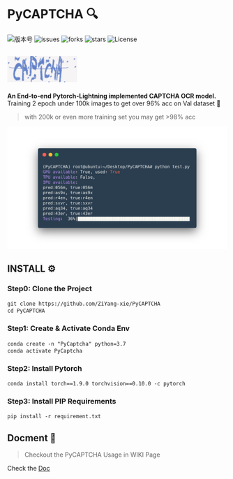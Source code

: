 # PyCAPTCHA 🔍
![版本号](https://img.shields.io/badge/Version-Beta--0.0.1-blue)
![issues](https://img.shields.io/github/issues/ZiYang-xie/PyCAPTCHA?style=plastic)
![forks](https://img.shields.io/github/forks/ZiYang-xie/PyCAPTCHA)
![stars](https://img.shields.io/github/stars/ZiYang-xie/PyCAPTCHA)
![License](https://img.shields.io/github/license/ZiYang-xie/PyCAPTCHA)

![](./assets/captcha.png)
---

**An End-to-end Pytorch-Lightning implemented CAPTCHA OCR model.**  
Training 2 epoch under 100k images to get over 96% acc on Val dataset 🤩  
> with 200k or even more training set you may get >98% acc

![](./assets/testing.png)



## INSTALL ⚙️
### Step0: Clone the Project
```shell
git clone https://github.com/ZiYang-xie/PyCAPTCHA
cd PyCAPTCHA
```

### Step1: Create & Activate Conda Env
```shell
conda create -n "PyCaptcha" python=3.7
conda activate PyCaptcha
```

### Step2: Install Pytorch 
```shell
conda install torch==1.9.0 torchvision==0.10.0 -c pytorch
```

### Step3: Install PIP Requirements 
```shell
pip install -r requirement.txt
```

## Docment 📃
> Checkout the PyCAPTCHA Usage in WIKI Page
  
Check the [Doc](https://github.com/ZiYang-xie/PyCAPTCHA/wiki)

